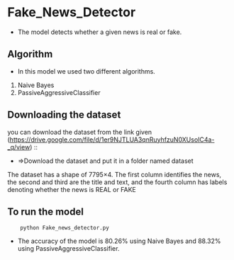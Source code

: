 # Fake_News_Detector

*  The model detects whether a given news is real or fake.

## Algorithm
*  In this model we used two different algorithms.
1) Naive Bayes
2) PassiveAggressiveClassifier

## Downloading the dataset
you can download the dataset from the link given (https://drive.google.com/file/d/1er9NJTLUA3qnRuyhfzuN0XUsoIC4a-_q/view) ::
* =>Download the dataset and put it in a folder named dataset

The dataset has a shape of 7795×4. The first column identifies the news, the second and third are the title and text, and the fourth column has labels denoting whether the news is REAL or FAKE

## To run the model
```
    python Fake_news_detector.py
```

*  The accuracy of the model is 80.26% using Naive Bayes and 88.32% using PassiveAggressiveClassifier.
